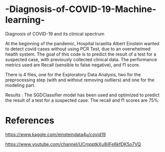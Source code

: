 # -Diagnosis-of-COVID-19-Machine-learning-
 Diagnosis of COVID-19 and its clinical spectrum

At the beginning of the pandemic, Hospital Israelita Albert Einstein wanted to detect covid cases without using PCR Test, due to an overwhelmed health system.
The goal of this code is to predict the result of a test for a suspected case, with previously collected clinical data.
The performance metrics used are Recall (sensible to false negative), and f1 score. 

There is 4 files, one for the Exploratory Data Analysis, two for the preprocessing step (with and without removing outliers) and one for the modeling part. 


Results : The SGDClassifier model has been used and optimized to predict the result of a test for a suspected case.
The recall and f1 scores are 75%.

# References
https://www.kaggle.com/einsteindata4u/covid19

https://www.youtube.com/channel/UCmpptkXu8iIFe6kfDK5o7VQ
